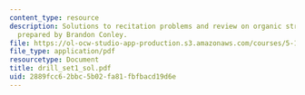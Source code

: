 ```yaml
---
content_type: resource
description: Solutions to recitation problems and review on organic structure elucidation,
  prepared by Brandon Conley.
file: https://ol-ocw-studio-app-production.s3.amazonaws.com/courses/5-13-organic-chemistry-ii-fall-2003/2889fcc62bbc5b02fa81fbfbacd19d6e_drill_set1_sol.pdf
file_type: application/pdf
resourcetype: Document
title: drill_set1_sol.pdf
uid: 2889fcc6-2bbc-5b02-fa81-fbfbacd19d6e
---
```

